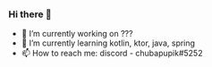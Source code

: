 ### Hi there 👋

- 🔭 I’m currently working on ???
- 🌱 I’m currently learning kotlin, ktor, java, spring
- 📫 How to reach me: discord - chubapupik#5252

